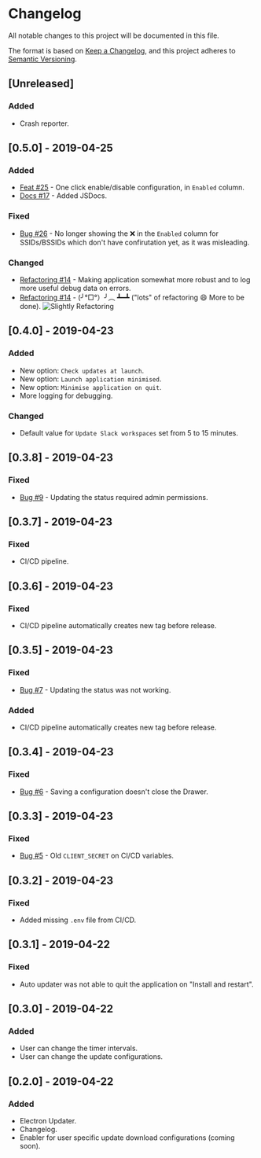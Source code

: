 # Changelog
All notable changes to this project will be documented in this file.

The format is based on [Keep a Changelog](https://keepachangelog.com/en/1.0.0/),
and this project adheres to [Semantic Versioning](https://semver.org/spec/v2.0.0.html).

## [Unreleased]
### Added
- Crash reporter.

## [0.5.0] - 2019-04-25
### Added
- [Feat #25](https://gitlab.com/kirbo/slothy/issues/25) - One click enable/disable configuration, in `Enabled` column.
- [Docs #17](https://gitlab.com/kirbo/slothy/issues/17) - Added JSDocs.

### Fixed
- [Bug #26](https://gitlab.com/kirbo/slothy/issues/26) - No longer showing the ❌ in the `Enabled` column for SSIDs/BSSIDs which don't have confirutation yet, as it was misleading.

### Changed
- [Refactoring #14](https://gitlab.com/kirbo/slothy/issues/14) - Making application somewhat more robust and to log more useful debug data on errors.
- [Refactoring #14](https://gitlab.com/kirbo/slothy/issues/14) - (╯°□°）╯︵ ┻━┻ ("lots" of refactoring 😄 More to be done).
  ![Slightly Refactoring](https://gitlab.com/kirbo/slothy/raw/master/markdownFiles/0.5.0-refactoring.png "Slightly Refactoring")

## [0.4.0] - 2019-04-23
### Added
- New option: `Check updates at launch`.
- New option: `Launch application minimised`.
- New option: `Minimise application on quit`.
- More logging for debugging.

### Changed
- Default value for `Update Slack workspaces` set from 5 to 15 minutes.

## [0.3.8] - 2019-04-23
### Fixed
- [Bug #9](https://gitlab.com/kirbo/slothy/issues/9) - Updating the status required admin permissions.

## [0.3.7] - 2019-04-23
### Fixed
- CI/CD pipeline.

## [0.3.6] - 2019-04-23
### Fixed
- CI/CD pipeline automatically creates new tag before release.

## [0.3.5] - 2019-04-23
### Fixed
- [Bug #7](https://gitlab.com/kirbo/slothy/issues/7) - Updating the status was not working.

### Added
- CI/CD pipeline automatically creates new tag before release.

## [0.3.4] - 2019-04-23
### Fixed
- [Bug #6](https://gitlab.com/kirbo/slothy/issues/6) - Saving a configuration doesn't close the Drawer.

## [0.3.3] - 2019-04-23
### Fixed
- [Bug #5](https://gitlab.com/kirbo/slothy/issues/5) - Old `CLIENT_SECRET` on CI/CD variables.

## [0.3.2] - 2019-04-23
### Fixed
- Added missing `.env` file from CI/CD.

## [0.3.1] - 2019-04-22
### Fixed
- Auto updater was not able to quit the application on "Install and restart".

## [0.3.0] - 2019-04-22
### Added
- User can change the timer intervals.
- User can change the update configurations.

## [0.2.0] - 2019-04-22
### Added
- Electron Updater.
- Changelog.
- Enabler for user specific update download configurations (coming soon).
